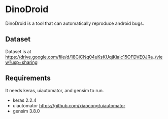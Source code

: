 # DinoDroid

DinoDroid is a tool that can automatically reproduce android bugs.

## Dataset

Dataset is at https://drive.google.com/file/d/18CiCNq04uKsKUqjKialc15OFDVE0JRa_/view?usp=sharing

## Requirements

It needs keras, uiautomator, and gensim to run.
- keras 2.2.4
- uiautomator https://github.com/xiaocong/uiautomator
- gensim 3.8.0
